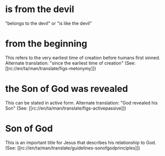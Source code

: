 # is from the devil

"belongs to the devil" or "is like the devil"

# from the beginning

This refers to the very earliest time of creation before humans first sinned. Alternate translation: "since the earliest time of creation" (See: [[rc://en/ta/man/translate/figs-metonymy]])

# the Son of God was revealed

This can be stated in active form. Alternate translation: "God revealed his Son" (See: [[rc://en/ta/man/translate/figs-activepassive]])

# Son of God

This is an important title for Jesus that describes his relationship to God. (See: [[rc://en/ta/man/translate/guidelines-sonofgodprinciples]])

